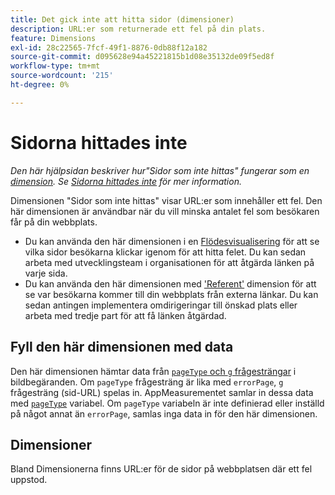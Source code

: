 ```yaml
---
title: Det gick inte att hitta sidor (dimensioner)
description: URL:er som returnerade ett fel på din plats.
feature: Dimensions
exl-id: 28c22565-7fcf-49f1-8876-0db88f12a182
source-git-commit: d095628e94a45221815b1d08e35132de09f5ed8f
workflow-type: tm+mt
source-wordcount: '215'
ht-degree: 0%

---
```


# Sidorna hittades inte

*Den här hjälpsidan beskriver hur&quot;Sidor som inte hittas&quot; fungerar som en [dimension](overview.md). Se [Sidorna hittades inte](../metrics/pages-not-found.md) för mer information.*

Dimensionen &quot;Sidor som inte hittas&quot; visar URL:er som innehåller ett fel. Den här dimensionen är användbar när du vill minska antalet fel som besökaren får på din webbplats.

* Du kan använda den här dimensionen i en [Flödesvisualisering](/help/analyze/analysis-workspace/visualizations/c-flow/flow.md) för att se vilka sidor besökarna klickar igenom för att hitta felet. Du kan sedan arbeta med utvecklingsteam i organisationen för att åtgärda länken på varje sida.
* Du kan använda den här dimensionen med [&#39;Referent&#39;](referrer.md) dimension för att se var besökarna kommer till din webbplats från externa länkar. Du kan sedan antingen implementera omdirigeringar till önskad plats eller arbeta med tredje part för att få länken åtgärdad.

## Fyll den här dimensionen med data

Den här dimensionen hämtar data från [`pageType` och `g` frågesträngar](/help/implement/validate/query-parameters.md) i bildbegäranden. Om `pageType` frågesträng är lika med `errorPage`, `g` frågesträng (sid-URL) spelas in. AppMeasurementet samlar in dessa data med [`pageType`](/help/implement/vars/page-vars/pagetype.md) variabel. Om `pageType` variabeln är inte definierad eller inställd på något annat än `errorPage`, samlas inga data in för den här dimensionen.

## Dimensioner

Bland Dimensionerna finns URL:er för de sidor på webbplatsen där ett fel uppstod.
